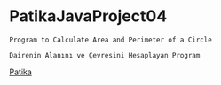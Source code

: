# PatikaJavaProject04
```
Program to Calculate Area and Perimeter of a Circle
```

```
Dairenin Alanını ve Çevresini Hesaplayan Program
```
[Patika](https://www.patika.dev)

